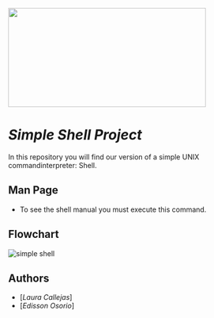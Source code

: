 <p aling="center">
    <img  src="https://i0.wp.com/colaboratorio.net/wp-content/uploads/2017/01/bash.jpg?fit=2000%2C1200&ssl=1" 
    width="400" height="200">
</p>

# **_Simple Shell Project_** 

In this repository you will find our version of a simple UNIX commandinterpreter: Shell.

## Man Page

* To see the shell manual you must execute this command.

## Flowchart

![simple shell](https://drive.google.com/file/d/1Z7BNehEKgjuSN0KvQpVMDP3LIBhBybGW/view?ts=611afb8e)

## Authors
- [_Laura Callejas_]
- [_Edisson Osorio_]